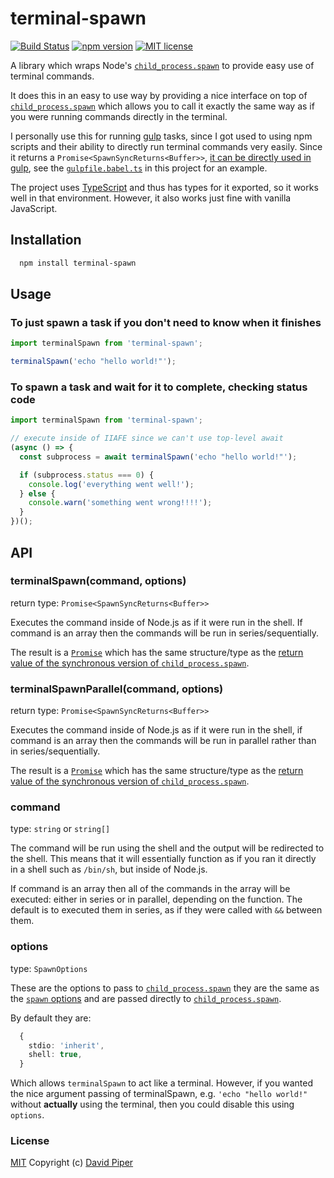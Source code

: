 # terminal-spawn

[![Build Status](https://travis-ci.com/dbpiper/terminal-spawn.svg?branch=master)](https://travis-ci.com/dbpiper/terminal-spawn)
[![npm version](http://img.shields.io/npm/v/terminal-spawn.svg?style=flat)](https://npmjs.org/package/terminal-spawn 'View this project on npm')
[![MIT license](http://img.shields.io/badge/license-MIT-brightgreen.svg)](http://opensource.org/licenses/MIT)

A library which wraps Node's [`child_process.spawn`](https://nodejs.org/api/child_process.html#child_process_child_process_spawn_command_args_options)
to provide easy use of terminal commands.

It does this in an easy to use way by providing a nice interface on top of
[`child_process.spawn`](https://nodejs.org/api/child_process.html#child_process_child_process_spawn_command_args_options)
which allows you to call it exactly the same way as
if you were running commands directly in the terminal.

I personally use this for running [gulp](https://github.com/gulpjs/gulp) tasks,
since I got used to using npm scripts and their ability to directly run terminal
commands very easily. Since it returns a `Promise<SpawnSyncReturns<Buffer>>`,
[it can be directly used in gulp](https://gulpjs.com/docs/en/getting-started/async-completion#returning-a-promise),
see the [`gulpfile.babel.ts`](https://github.com/dbpiper/terminal-spawn/blob/master/gulpfile.babel.ts)
in this project for an example.

The project uses [TypeScript][typescript] and thus has types for it exported,
so it works well in that environment. However, it also works just fine with
vanilla JavaScript.

## Installation

```sh
  npm install terminal-spawn
```

## Usage

### To just spawn a task if you don't need to know when it finishes

```typescript
import terminalSpawn from 'terminal-spawn';

terminalSpawn('echo "hello world!"');
```

### To spawn a task and wait for it to complete, checking status code

```typescript
import terminalSpawn from 'terminal-spawn';

// execute inside of IIAFE since we can't use top-level await
(async () => {
  const subprocess = await terminalSpawn('echo "hello world!"');

  if (subprocess.status === 0) {
    console.log('everything went well!');
  } else {
    console.warn('something went wrong!!!!');
  }
})();
```

## API

### terminalSpawn(command, options)

return type: `Promise<SpawnSyncReturns<Buffer>>`

Executes the command inside of Node.js as if it were run in the shell. If
command is an array then the commands will be run in series/sequentially.

The result is a [`Promise`][promise] which has the same structure/type as the
[return value of the synchronous version of `child_process.spawn`](spawn-sync-returns).

### terminalSpawnParallel(command, options)

return type: `Promise<SpawnSyncReturns<Buffer>>`

Executes the command inside of Node.js as if it were run in the shell, if
command is an array then the commands will be run in parallel rather than
in series/sequentially.

The result is a [`Promise`][promise] which has the same structure/type as the
[return value of the synchronous version of `child_process.spawn`](spawn-sync-returns).

### command

type: `string` or `string[]`

The command will be run using the shell and the output will be redirected to the shell.
This means that it will essentially function as if you ran it directly in a
shell such as `/bin/sh`, but inside of Node.js.

If command is an array then all of the commands in the array will be executed:
either in series or in parallel, depending on the function. The default is to
executed them in series, as if they were called with `&&` between them.

### options

type: `SpawnOptions`

These are the options to pass to [`child_process.spawn`][child_process.spawn]
they are the same as the [`spawn` options][child_process.spawn]
and are passed directly to [`child_process.spawn`][child_process.spawn].

By default they are:

```ts
  {
    stdio: 'inherit',
    shell: true,
  }
```

Which allows `terminalSpawn` to act like a terminal. However, if you wanted the
nice argument passing of terminalSpawn, e.g. `'echo "hello world!"` without
**actually** using the terminal, then you could disable this using `options`.

### License

[MIT](https://github.com/dbpiper/terminal-spawn/blob/master/LICENSE) Copyright (c) [David Piper](https://github.com/dbpiper)

[promise]: https://developer.mozilla.org/en-US/docs/Web/JavaScript/Reference/Global_Objects/Promise
[spawn-sync-returns]: https://nodejs.org/api/child_process.html#child_process_child_process_spawnsync_command_args_options
[child_process.spawn]: https://nodejs.org/api/child_process.html#child_process_child_process_spawn_command_args_options
[typescript]: https://www.typescriptlang.org/
